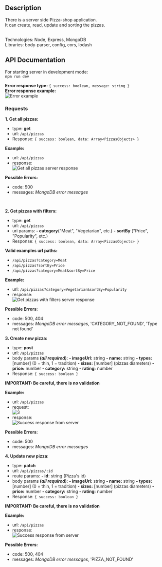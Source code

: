 ## Description

There is a server side Pizza-shop application. </br>
It can create, read, update and sorting the pizzas. </br>
</br>

Technologies: Node, Express, MongoDB </br>
Libraries: body-parser, config, cors, lodash </br>

## API Documentation

For starting server in development mode: </br>
`npm run dev`
</br>

**Error response type:** `{ success: boolean, message: string }` </br>
**Error response example:** </br>
![Error example](https://user-images.githubusercontent.com/57848626/88582410-58df9000-d057-11ea-8ce4-a6d54e979738.JPG)

### Requests

**1. Get all pizzas:**
</br>

- type: **get**
- url: `/api/pizzas`
- Response: `{ success: boolean, data: Array<PizzasObjects> }`

**Example:** </br>

- url: `/api/pizzas` </br>
- response: </br>
  ![Get all pizzas server response](https://user-images.githubusercontent.com/57848626/88577224-59742880-d04f-11ea-8fd5-c82a3b6a6f07.JPG)

**Possible Errors:**

- code: 500
- messages: _MongoDB error messages_

 </br>

**2. Get pizzas with filters:**
</br>

- type: **get**
- url: `/api/pizzas`
- uri params:
  **- category**("Meat", "Vegetarian", etc.)
  **- sortBy** ("Price", "Popularity", etc.)
- Response: `{ success: boolean, data: Array<PizzasObjects> }`

**Valid examples url paths:** </br>

- `/api/pizzas?category=Meat`
- `/api/pizzas?sortBy=Price`
- `/api/pizzas?category=Meat&sortBy=Price`

**Example:**

- url: `/api/pizzas?category=Vegetarian&sortBy=Popularity`
- response: </br>
  ![Get pizzas with filters server response](https://user-images.githubusercontent.com/57848626/88579199-575f9900-d052-11ea-8851-20abc9009d88.JPG)

**Possible Errors:**

- code: 500, 404
- messages:
  _MongoDB error messages_,
  'CATEGORY_NOT_FOUND',
  'Type not found'
  </br>

**3. Create new pizza:**
</br>

- type: **post**
- url: `/api/pizzas`
- body params **(_all required_)**:
  **- imageUrl:** string
  **- name:** string
  **- types:** [number] (0 = thin, 1 = tradition)
  **- sizes:** [number] (pizzas diameters)
  **- price:** number
  **- category:** string
  **- rating:** number
- Response: `{ success: boolean }`

**IMPORTANT: Be careful, there is no validation**

**Example:**

- url: `/api/pizzas`
- request: </br>
  ![3](https://user-images.githubusercontent.com/57848626/88581483-e7531200-d055-11ea-9f07-9e1391946137.JPG)
- response: </br>
  ![Success response from server](https://user-images.githubusercontent.com/57848626/88582285-233aa700-d057-11ea-8eea-79551c000cc9.JPG)

**Possible Errors:**

- code: 500
- messages: _MongoDB error messages_
  </br>

**4. Update new pizza:**
</br>

- type: **patch**
- url: `/api/pizzas/:id`
- route params:
  **- id:** string (Pizza's id)
- body params **(_all required_)**:
  **- imageUrl:** string
  **- name:** string
  **- types:** [number] (0 = thin, 1 = tradition)
  **- sizes:** [number] (pizzas diameters)
  **- price:** number
  **- category:** string
  **- rating:** number
- Response: `{ success: boolean }`

**IMPORTANT: Be careful, there is no validation**

**Example:**

- url: `/api/pizzas`
- response: </br>
  ![Success response from server](https://user-images.githubusercontent.com/57848626/88582285-233aa700-d057-11ea-8eea-79551c000cc9.JPG)

**Possible Errors:**

- code: 500, 404
- messages:
  _MongoDB error messages_,
  'PIZZA_NOT_FOUND'
  </br>
